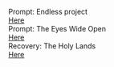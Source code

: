 Prompt: Endless project  
[Here](https://www.reddit.com/r/GodhoodWB/comments/fsee67/endless_pantheon_turn_4/fm1363e/)  
Prompt: The Eyes Wide Open  
[Here](https://www.reddit.com/r/GodhoodWB/comments/fsee67/endless_pantheon_turn_4/fm45syc/)  
Recovery: The Holy Lands  
[Here](https://www.reddit.com/r/GodhoodWB/comments/fsee67/endless_pantheon_turn_4/fm469rr/)